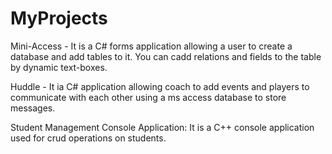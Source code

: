 # MyProjects
Mini-Access - It is a C# forms application allowing a user to create a database and add tables to it. You can cadd relations and fields to the table by dynamic text-boxes.

Huddle - It ia C# application allowing coach to add events and players to communicate with each other using a ms access database to store messages.

Student Management Console Application: It is a C++ console application used for crud operations on students.
